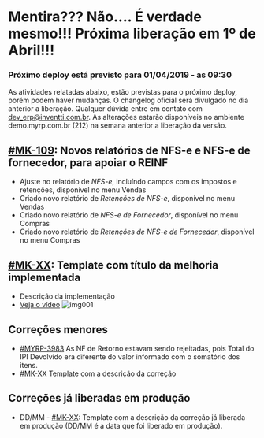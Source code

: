 # Mentira??? Não.... É verdade mesmo!!! Próxima liberação em 1º de Abril!!!

### Próximo deploy está previsto para 01/04/2019 - as 09:30
As atividades relatadas abaixo, estão previstas para o próximo deploy, porém podem haver mudanças. O changelog oficial será divulgado no dia anterior a liberação. Qualquer dúvida entre em contato com dev_erp@inventti.com.br.
As alterações estarão disponíveis no ambiente demo.myrp.com.br (212) na semana anterior a liberação da versão.

## [#MK-109](https://devmyrp.atlassian.net/browse/MK-109): Novos relatórios de NFS-e e NFS-e de fornecedor, para apoiar o REINF
* Ajuste no relatório de *NFS-e*, incluíndo campos com os impostos e retenções, disponível no menu Vendas
* Criado novo relatório de *Retenções de NFS-e*, disponível no menu Vendas
* Criado novo relatório de *NFS-e de Fornecedor*, disponível no menu Compras
* Criado novo relatório de *Retenções de NFS-e de Fornecedor*, disponível no menu Compras

## [#MK-XX](https://devmyrp.atlassian.net/browse/MK-XX): Template com título da melhoria implementada
* Descrição da implementação
* [Veja o vídeo](http://recordit.co/2MyFCjFpdq)
![img001](https://i.imgur.com/XXXX.png)

## Correções menores
* [#MYRP-3983](https://devmyrp.atlassian.net/browse/MYRP-3983) As NF de Retorno estavam sendo rejeitadas, pois Total do IPI Devolvido era diferente do valor informado com o somatório dos itens.
* [#MK-XX](https://devmyrp.atlassian.net/browse/MK-XX) Template com a descrição da correção

## Correções já liberadas em produção
* DD/MM - [#MK-XX](https://devmyrp.atlassian.net/browse/MK-XX): Template com a descrição da correção já liberada em produção (DD/MM é a data que foi liberado em produção).
